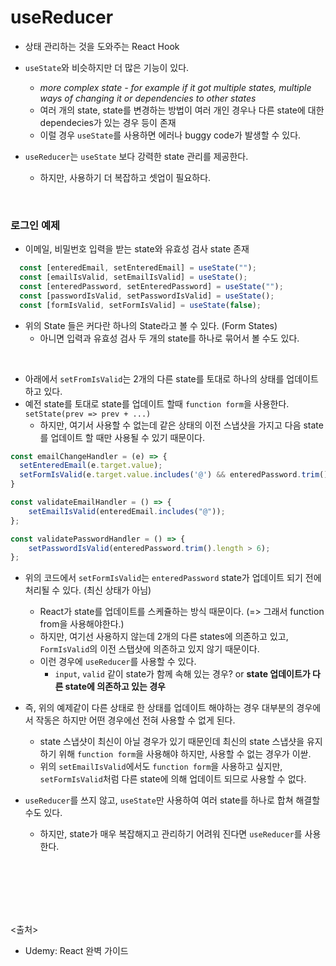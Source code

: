 # useReducer
- 상태 관리하는 것을 도와주는 React Hook
- `useState`와 비슷하지만 더 많은 기능이 있다.
  - *more complex state - for example if it got multiple states, multiple ways of changing it or dependencies to other states*
  - 여러 개의 state, state를 변경하는 방법이 여러 개인 경우나 다른 state에 대한 dependecies가 있는 경우 등이 존재
  - 이럴 경우 `useState`를 사용하면 에러나 buggy code가 발생할 수 있다.

- `useReducer`는 `useState` 보다 강력한 state 관리를 제공한다.
  - 하지만, 사용하기 더 복잡하고 셋업이 필요하다.
<br>

### 로그인 예제
  - 이메일, 비밀번호 입력을 받는 state와 유효성 검사 state 존재
```js
  const [enteredEmail, setEnteredEmail] = useState("");
  const [emailIsValid, setEmailIsValid] = useState();
  const [enteredPassword, setEnteredPassword] = useState("");
  const [passwordIsValid, setPasswordIsValid] = useState();
  const [formIsValid, setFormIsValid] = useState(false);
```
- 위의 State 들은 커다란 하나의 State라고 볼 수 있다. (Form States)
  - 아니면 입력과 유효성 검사 두 개의 state를 하나로 묶어서 볼 수도 있다.
<br>

- 아래에서 `setFromIsValid`는 2개의 다른 state를 토대로 하나의 상태를 업데이트하고 있다.
- 예전 state를 토대로 state를 업데이트 할때 `function form`을 사용한다. `setState(prev => prev + ...)`
  - 하지만, 여기서 사용할 수 없는데 같은 상태의 이전 스냅샷을 가지고 다음 state를 업데이트 할 때만 사용될 수 있기 때문이다.

```js
const emailChangeHandler = (e) => {
  setEnteredEmail(e.target.value);
  setFormIsValid(e.target.value.includes('@') && enteredPassword.trim().length > 6);
}

const validateEmailHandler = () => {
    setEmailIsValid(enteredEmail.includes("@"));
};

const validatePasswordHandler = () => {
    setPasswordIsValid(enteredPassword.trim().length > 6);
};
```
- 위의 코드에서 `setFormIsValid`는 `enteredPassword` state가 업데이트 되기 전에 처리될 수 있다. (최신 상태가 아님)
  - React가 state를 업데이트를 스케쥴하는 방식 때문이다. (=> 그래서 function from을 사용해야한다.)
  - 하지만, 여기선 사용하지 않는데 2개의 다른 states에 의존하고 있고, `FormIsValid`의 이전 스탭샷에 의존하고 있지 않기 때문이다.
  - 이런 경우에 `useReducer`를 사용할 수 있다.
    - `input`, `valid` 같이 state가 함께 속해 있는 경우? or **state 업데이트가 다른 state에 의존하고 있는 경우**

- 즉, 위의 예제같이 다른 상태로 한 상태를 업데이트 해야하는 경우 대부분의 경우에서 작동은 하지만 어떤 경우에선 전혀 사용할 수 없게 된다. 
  - state 스냅샷이 최신이 아닐 경우가 있기 때문인데 최신의 state 스냅샷을 유지하기 위해 `function form`을 사용해야 하지만, 사용할 수 없는 경우가 이싿.
  - 위의 `setEmailIsValid`에서도 `function form`을 사용하고 싶지만, `setFormIsValid`처럼 다른 state에 의해 업데이트 되므로 사용할 수 없다.

- `useReducer`를 쓰지 않고, `useState`만 사용하여 여러 state를 하나로 합쳐 해결할 수도 있다.
  - 하지만, state가 매우 복잡해지고 관리하기 어려워 진다면 `useReducer`를 사용한다.

<br><br>




<br><br><br>
<출처>
- Udemy: React 완벽 가이드

